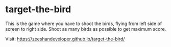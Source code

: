 # target-the-bird

This is the game where you have to shoot the birds, flying from left side of screen to right side.
Shoot as many birds as possible to get maximum score.

Visit: https://zeeshandeveloper.github.io/target-the-bird/

